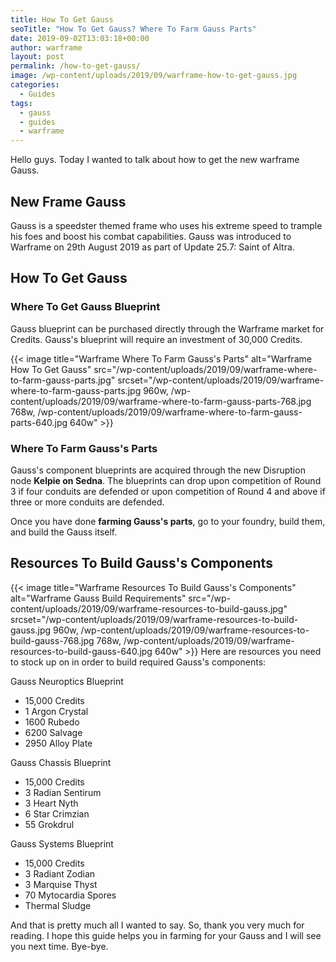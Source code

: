 ```yaml
---
title: How To Get Gauss
seoTitle: "How To Get Gauss? Where To Farm Gauss Parts"
date: 2019-09-02T13:03:18+00:00
author: warframe
layout: post
permalink: /how-to-get-gauss/
image: /wp-content/uploads/2019/09/warframe-how-to-get-gauss.jpg
categories:
  - Guides
tags:
  - gauss
  - guides
  - warframe
---
```

Hello guys. Today I wanted to talk about how to get the new warframe Gauss.<!--more-->

## New Frame Gauss
Gauss is a speedster themed frame who uses his extreme speed to trample his foes and boost his combat capabilities. Gauss was introduced to Warframe on 29th August 2019 as part of Update 25.7: Saint of Altra.

## How To Get Gauss
### Where To Get Gauss Blueprint
Gauss blueprint can be purchased directly through the Warframe market for Credits. Gauss's blueprint will require an investment of 30,000 Credits.

{{< image title=\"Warframe Where To Farm Gauss's Parts\" alt=\"Warframe How To Get Gauss\" src=\"/wp-content/uploads/2019/09/warframe-where-to-farm-gauss-parts.jpg\" srcset=\"/wp-content/uploads/2019/09/warframe-where-to-farm-gauss-parts.jpg 960w, /wp-content/uploads/2019/09/warframe-where-to-farm-gauss-parts-768.jpg 768w, /wp-content/uploads/2019/09/warframe-where-to-farm-gauss-parts-640.jpg 640w\" >}}

### Where To Farm Gauss's Parts
Gauss's component blueprints are acquired through the new Disruption node <b>Kelpie on Sedna</b>. The blueprints can drop upon competition of Round 3 if four conduits are defended or upon competition of Round 4 and above if three or more conduits are defended.

Once you have done **farming Gauss's parts**, go to your foundry, build them, and build the Gauss itself. 

## Resources To Build Gauss's Components
{{< image title=\"Warframe Resources To Build Gauss's Components\" alt=\"Warframe Gauss Build Requirements\" src=\"/wp-content/uploads/2019/09/warframe-resources-to-build-gauss.jpg\" srcset=\"/wp-content/uploads/2019/09/warframe-resources-to-build-gauss.jpg 960w, /wp-content/uploads/2019/09/warframe-resources-to-build-gauss-768.jpg 768w, /wp-content/uploads/2019/09/warframe-resources-to-build-gauss-640.jpg 640w\" >}}
Here are resources you need to stock up on in order to build required Gauss's components:

Gauss Neuroptics Blueprint

* 15,000 Credits
* 1 Argon Crystal
* 1600 Rubedo
* 6200 Salvage
* 2950 Alloy Plate

Gauss Chassis Blueprint

* 15,000 Credits
* 3 Radian Sentirum
* 3 Heart Nyth
* 6 Star Crimzian
* 55 Grokdrul

Gauss Systems Blueprint

* 15,000 Credits
* 3 Radiant Zodian
* 3 Marquise Thyst
* 70 Mytocardia Spores
* Thermal Sludge

And that is pretty much all I wanted to say. So, thank you very much for reading. I hope this guide helps you in farming for your Gauss and I will see you next time. Bye-bye.